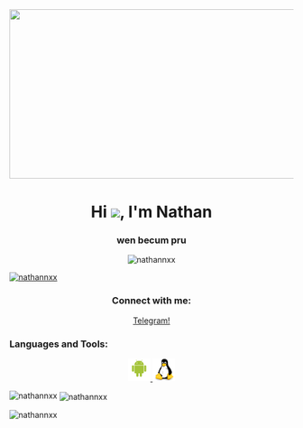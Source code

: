 <div id="header" align="center">
<img src="https://github.com/user-attachments/assets/95e65d4e-e557-401e-a777-27cbd2d9808d" width="600" height="300"/>
</div>


<h1 align="center">Hi <img src="https://media.giphy.com/media/hvRJCLFzcasrR4ia7z/giphy.gif" width="30px"/>, I'm Nathan</h1>
<h3 align="center">wen becum pru</h3>

<p align="center"> <img src="https://komarev.com/ghpvc/?username=nathannxx&label=Profile%20views&color=0e75b6&style=flat" alt="nathannxx" /> </p>

<p align="left"> <a href="https://github.com/ryo-ma/github-profile-trophy"><img src="https://github-profile-trophy.vercel.app/?username=nathannxx&column=3&margin-w=15&margin-h=15&theme=darkhub&no-frame=true" alt="nathannxx" /></a> </p>

<h3 align="center">Connect with me:</h3>
<p align="center">
  <a href="https://t.me/natehiggas00">Telegram!</a>
</p>

<h3 align="left">Languages and Tools:</h3>
<p align="center"> <a href="https://developer.android.com" target="_blank" rel="noreferrer"> <img src="https://raw.githubusercontent.com/devicons/devicon/master/icons/android/android-original-wordmark.svg" alt="android" width="40" height="40"/> </a> <a href="https://www.linux.org/" target="_blank" rel="noreferrer"> <img src="https://raw.githubusercontent.com/devicons/devicon/master/icons/linux/linux-original.svg" alt="linux" width="40" height="40"/> </a> </p>

<p><img align="left" src="https://github-readme-stats.vercel.app/api/top-langs?username=nathannxx&show_icons=true&locale=en&layout=compact" alt="nathannxx" /></p>

<p>&nbsp;<img align="center" src="https://github-readme-stats.vercel.app/api?username=nathannxx&show_icons=true&locale=en" alt="nathannxx" /></p>

<p><img align="center" src="https://github-readme-streak-stats.herokuapp.com/?user=nathannxx&" alt="nathannxx" /></p>
